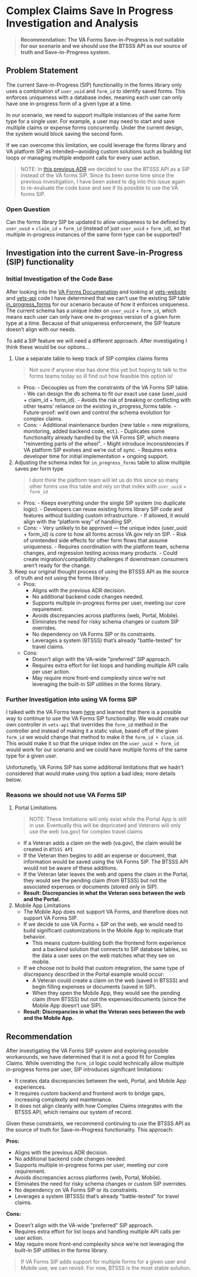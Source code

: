 # Complex Claims Save In Progress Investigation and Analysis

> **Recommendation: The VA Forms Save-in-Progress is not suitable for our scenario and we should use the BTSSS API as our source of truth and Save-in-Progress system.**

## Problem Statement
The current Save-in-Progress (SIP) functionality in the forms library only uses a combination of `user_uuid` and `form_id` to identify saved forms. This enforces uniqueness with a database index, meaning each user can only have one in-progress form of a given type at a time.

In our scenario, we need to support multiple instances of the same form type for a single user. For example, a user may need to start and save multiple claims or expense forms concurrently. Under the current design, the system would block saving the second form.

If we can overcome this limitation, we could leverage the forms library and VA platform SIP as intended—avoiding custom solutions such as building list loops or managing multiple endpoint calls for every user action.

> NOTE: In [this previous ADR](https://github.com/department-of-veterans-affairs/va.gov-team/blob/master/products/health-care/beneficiary-travel/adrs/adr6_standalone_form_components_sync_save_as_you_go.md) we decided to use the BTSSS API as a SIP instead of the VA forms SIP. Since its been some time since the previous investigation, I have been asked to dig into this issue again to re-evaluate the code base and see if its possible to use the VA forms SIP.

### Open Question
Can the forms library SIP be updated to allow uniqueness to be defined by `user_uuid` + `claim_id` + `form_id` (instead of just `user_uuid` + `form_id`), so that multiple in-progress instances of the same form type can be supported?

## Investigation into the current Save-in-Progress (SIP) functionality

### Initial Investigation of the Code Base
After looking into the [VA Forms Documenation](https://depo-platform-documentation.scrollhelp.site/developer-docs/va-forms-library-overview) and looking at [vets-website](https://github.com/department-of-veterans-affairs/vets-website) and [vets-api](https://github.com/department-of-veterans-affairs/vets-api) code I have determined that we can’t use the existing SIP table [in_progress_forms](https://github.com/department-of-veterans-affairs/vets-api/blob/2112eca0fb0afeceabea33aa53b5ba5b0a022afd/db/schema.rb#L1207C17-L1207C34) for our scenario because of how it enforces uniqueness. The current schema has a unique index on `user_uuid` + `form_id`, which means each user can only have one in-progress version of a given form type at a time. Because of that uniqueness enforcement, the SIP feature doesn’t align with our needs. 

To add a SIP feature we will need a different approach. After investigating I think these would be our options...

1. Use a separate table to keep track of SIP complex claims forms
   > Not sure if anyone else has done this yet but hoping to talk to the forms teams today so ill find out how feasible this option is!
   - Pros:
         - Decouples us from the constraints of the VA Forms SIP table.
         - We can design the db schema to fit our exact use case (user_uuid + claim_id + form_id).
         - Avoids the risk of breaking or conflicting with other teams’ reliance on the existing in_progress_forms table.
         - Future-proof: we’d own and control the schema evolution for complex claims.
   - Cons:
         - Additional maintenance burden (new table = new migrations, monitoring, added backend code, ect.).
         - Duplicates some functionality already handled by the VA Forms SIP, which means "reinventing parts of the wheel".
         - Might introduce inconsistencies if VA platform SIP evolves and we’re out of sync.
         - Requires extra developer time for initial implementation + ongoing support.
2. Adjusting the schema index for `in_progress_forms` table to allow multiple saves per form type
   > I dont think the platform team will let us do this since so many other forms use this table and rely on that index with `user_uuid` + `form_id`
   - Pros:
         - Keeps everything under the single SIP system (no duplicate logic).
         - Developers can reuse existing forms library SIP code and features without building custom infrastructure.
         - If allowed, it would align with the “platform way” of handling SIP.
   - Cons:
         - Very unlikely to be approved — the unique index (user_uuid + form_id) is core to how all forms across VA.gov rely on SIP.
         - Risk of unintended side effects for other form flows that assume uniqueness.
         - Requires coordination with the platform team, schema changes, and regression testing across many products.
         - Could create migration/compatibility challenges if downstream consumers aren’t ready for the change.
3. Keep our original thought process of using the BTSSS API as the source of truth and not using the forms library.
     - Pros:
         - Aligns with the previous ADR decision.
         - No additional backend code changes needed.
         - Supports multiple in-progress forms per user, meeting our core requirement.
         - Avoids discrepancies across platforms (web, Portal, Mobile).
         - Eliminates the need for risky schema changes or custom SIP overrides.
         - No dependency on VA Forms SIP or its constraints.
         - Leverages a system (BTSSS) that’s already "battle-tested" for travel claims.
     - Cons:
         - Doesn’t align with the VA-wide "preferred" SIP approach.
         - Requires extra effort for list loops and handling multiple API calls per user action.
         - May require more front-end complexity since we’re not leveraging the built-in SIP utilities in the forms library.

### Further Investigation into using VA forms SIP 
I talked with the VA Forms team [here](https://dsva.slack.com/archives/C044AGZFG2W/p1758907377218389) and learned that there is a possible way to continue to use the VA Forms SIP functionality. We would create our own controller in `vets-api` that overrides the `form_id` method in the controller and instead of making it a static value, based off of the given `form_id` we would change that method to make it the `form_id + claim_id`. This would make it so that the unique index on the `user_uuid + form_id` would work for our scenario and we could have multiple forms of the same type for a given user.

Unfortunetly, VA Forms SIP has some additional limitations that we hadn't considered that would make using this option a bad idea; more details below.

### Reasons we should not use VA Forms SIP

1. Portal Limitations
     > NOTE: These limitations will only exist while the Portal App is still in use. Eventually this will be depricated and Veterans will only use the web (va.gov) for complex travel claims
     - If a Veteran adds a claim on the web (va.gov), the claim would be created in `BTSSS API`
     - If the Veteran then begins to add an expense or document, that information would be saved using the VA Forms SIP. The BTSSS API would not be aware of these additions.
     - If the Veteran later leaves the web and opens the claim in the Portal, they would see the pending claim (from BTSSS) but not the associated expenses or documents (stored only in SIP).
     - **Result: Discrepancies in what the Veteran sees between the web and the Portal.**
3. Mobile App Limitations
     - The Mobile App does not support VA Forms, and therefore does not support VA Forms SIP.
     - If we decide to use VA Forms + SIP on the web, we would need to build significant customizations in the Mobile App to replicate that behavior.
          - This means custom-building both the frontend form experience and a backend solution that connects to SIP database tables, so the data a user sees on the web matches what they see on mobile.
     - If we choose not to build that custom integration, the same type of discrepancy described in the Portal example would occur:
          - A Veteran could create a claim on the web (saved in BTSSS) and begin filling expenses or documents (saved in SIP).
          - When they open the Mobile App, they would see the pending claim (from BTSSS) but not the expenses/documents (since the Mobile App doesn’t use SIP).
     - **Result: Discrepancies in what the Veteran sees between the web and the Mobile App.**
  
## Recommendation
After investigating the VA Forms SIP system and exploring possible workarounds, we have determined that it is not a good fit for Complex Claims. While overriding the `form_id` logic could technically allow multiple in-progress forms per user, SIP introduces significant limitations:

- It creates data discrepancies between the web, Portal, and Mobile App experiences.
- It requires custom backend and frontend work to bridge gaps, increasing complexity and maintenance.
- It does not align cleanly with how Complex Claims integrates with the BTSSS API, which remains our system of record.

Given these constraints, we recommend continuing to use the BTSSS API as the source of truth for Save-in-Progress functionality. This approach:

**Pros:**
   - Aligns with the previous ADR decision.
   - No additional backend code changes needed.
   - Supports multiple in-progress forms per user, meeting our core requirement.
   - Avoids discrepancies across platforms (web, Portal, Mobile).
   - Eliminates the need for risky schema changes or custom SIP overrides.
   - No dependency on VA Forms SIP or its constraints.
   - Leverages a system (BTSSS) that’s already "battle-tested" for travel claims.

**Cons:**
   - Doesn’t align with the VA-wide "preferred" SIP approach.
   - Requires extra effort for list loops and handling multiple API calls per user action.
   - May require more front-end complexity since we’re not leveraging the built-in SIP utilities in the forms library.

> If VA Forms SIP adds support for multiple forms for a given user and Mobile use, we can revisit. For now, BTSSS is the most stable solution.
